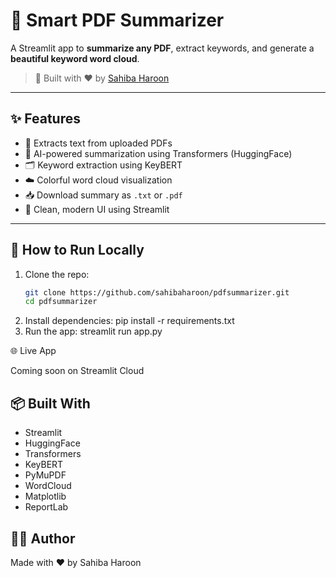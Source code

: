 # 📄 Smart PDF Summarizer

A Streamlit app to **summarize any PDF**, extract keywords, and generate a **beautiful keyword word cloud**.

> 🚀 Built with ❤️ by [Sahiba Haroon](https://github.com/sahibaharoon)

---

## ✨ Features

- 🧠 Extracts text from uploaded PDFs
- 📝 AI-powered summarization using Transformers (HuggingFace)
- 🗂 Keyword extraction using KeyBERT
- ☁️ Colorful word cloud visualization
- 📥 Download summary as `.txt` or `.pdf`
- 🔐 Clean, modern UI using Streamlit

---

## 🚀 How to Run Locally

1. Clone the repo:
   ```bash
   git clone https://github.com/sahibaharoon/pdfsummarizer.git
   cd pdfsummarizer
2. Install dependencies:
    pip install -r requirements.txt
3. Run the app:
    streamlit run app.py

🌐 Live App

Coming soon on Streamlit Cloud

## 📦 Built With

- Streamlit
- HuggingFace 
- Transformers
- KeyBERT
- PyMuPDF
- WordCloud
- Matplotlib
- ReportLab
## 🙋‍♀️ Author

Made with ❤️ by Sahiba Haroon
